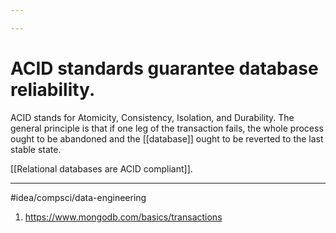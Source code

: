 ```yaml
---

---
```

# ACID standards guarantee database reliability. 
ACID stands for Atomicity, Consistency, Isolation, and Durability. The general principle is that if one leg of the transaction fails, the whole process ought to be abandoned and the [[database]] ought to be reverted to the last stable state. 

[[Relational databases are ACID compliant]]. 

---
#idea/compsci/data-engineering 

1. https://www.mongodb.com/basics/transactions